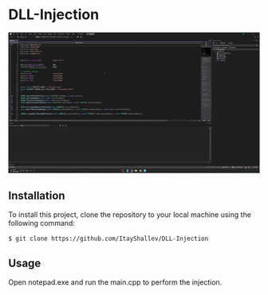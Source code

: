 # DLL-Injection
![Project Demonstration GIF](DLL-Injection.gif)


## Installation

To install this project, clone the repository to your local machine using the following command:

```console
$ git clone https://github.com/ItayShallev/DLL-Injection
```


## Usage

Open notepad.exe and run the main.cpp to perform the injection.
